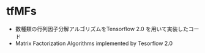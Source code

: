 # tfMFs

- 数種類の行列因子分解アルゴリズムをTensorflow 2.0 を用いて実装したコード
- Matrix Factorization Algorithms implemented by Tesorflow 2.0
